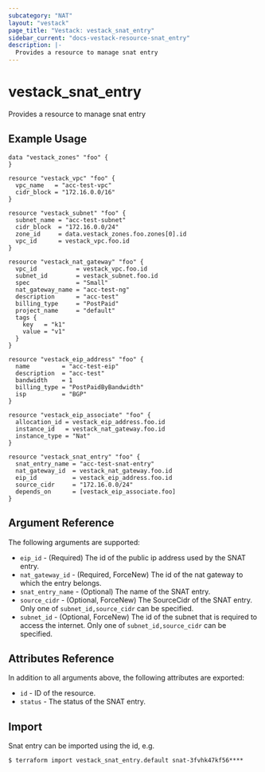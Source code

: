 ```yaml
---
subcategory: "NAT"
layout: "vestack"
page_title: "Vestack: vestack_snat_entry"
sidebar_current: "docs-vestack-resource-snat_entry"
description: |-
  Provides a resource to manage snat entry
---
```

# vestack_snat_entry
Provides a resource to manage snat entry
## Example Usage
```hcl
data "vestack_zones" "foo" {
}

resource "vestack_vpc" "foo" {
  vpc_name   = "acc-test-vpc"
  cidr_block = "172.16.0.0/16"
}

resource "vestack_subnet" "foo" {
  subnet_name = "acc-test-subnet"
  cidr_block  = "172.16.0.0/24"
  zone_id     = data.vestack_zones.foo.zones[0].id
  vpc_id      = vestack_vpc.foo.id
}

resource "vestack_nat_gateway" "foo" {
  vpc_id           = vestack_vpc.foo.id
  subnet_id        = vestack_subnet.foo.id
  spec             = "Small"
  nat_gateway_name = "acc-test-ng"
  description      = "acc-test"
  billing_type     = "PostPaid"
  project_name     = "default"
  tags {
    key   = "k1"
    value = "v1"
  }
}

resource "vestack_eip_address" "foo" {
  name         = "acc-test-eip"
  description  = "acc-test"
  bandwidth    = 1
  billing_type = "PostPaidByBandwidth"
  isp          = "BGP"
}

resource "vestack_eip_associate" "foo" {
  allocation_id = vestack_eip_address.foo.id
  instance_id   = vestack_nat_gateway.foo.id
  instance_type = "Nat"
}

resource "vestack_snat_entry" "foo" {
  snat_entry_name = "acc-test-snat-entry"
  nat_gateway_id  = vestack_nat_gateway.foo.id
  eip_id          = vestack_eip_address.foo.id
  source_cidr     = "172.16.0.0/24"
  depends_on      = [vestack_eip_associate.foo]
}
```
## Argument Reference
The following arguments are supported:
* `eip_id` - (Required) The id of the public ip address used by the SNAT entry.
* `nat_gateway_id` - (Required, ForceNew) The id of the nat gateway to which the entry belongs.
* `snat_entry_name` - (Optional) The name of the SNAT entry.
* `source_cidr` - (Optional, ForceNew) The SourceCidr of the SNAT entry. Only one of `subnet_id,source_cidr` can be specified.
* `subnet_id` - (Optional, ForceNew) The id of the subnet that is required to access the internet. Only one of `subnet_id,source_cidr` can be specified.

## Attributes Reference
In addition to all arguments above, the following attributes are exported:
* `id` - ID of the resource.
* `status` - The status of the SNAT entry.


## Import
Snat entry can be imported using the id, e.g.
```
$ terraform import vestack_snat_entry.default snat-3fvhk47kf56****
```

